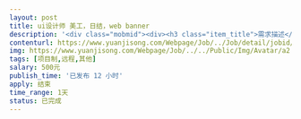 ```yaml
---                
layout: post       
title: ui设计师 美工，日结，web banner           
description: '<div class="mobmid"><div><h3 class="item_title">需求描述</h3><p>设计类型： web banner<br/>设计数量， 三款 （内容差不多，动态效果不同）<br/>设计大小: 1200x265  (动态滚动）<br/>设计内容: 排版设计，logo(已经设计出来了）  + 终身财富计划，从26岁开始<br/>投资税务和退休策划双赢<br/> <br/>要求，美观清晰，高大上，闪闪亮，需要提供源文件，方便以后修改。</p></div><!--info end--></div>'     
contenturl: https://www.yuanjisong.com/Webpage/Job/../Job/detail/jobid/101502      
img: https://www.yuanjisong.com/Webpage/Job/../../Public/Img/Avatar/a2.jpg             
tags: [项目制,远程,其他]            
salary: 500元          
publish_time: '已发布 12 小时'         
apply: 结束                   
time_range: 1天              
status: 已完成                  
---                 
```

